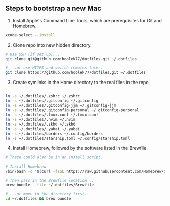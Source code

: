 ## Steps to bootstrap a new Mac

1. Install Apple's Command Line Tools, which are prerequisites for Git and Homebrew.

```zsh
xcode-select --install
```

2. Clone repo into new hidden directory.

```zsh
# Use SSH (if set up)...
git clone git@github.com:hoolek77/dotfiles.git ~/.dotfiles

# ...or use HTTPS and switch remotes later.
git clone https://github.com/hoolek77/dotfiles.git ~/.dotfiles
```

3. Create symlinks in the Home directory to the real files in the repo.

```zsh

ln -s ~/.dotfiles/.zshrc ~/.zshrc
ln -s ~/.dotfiles/.gitconfig ~/.gitconfig
ln -s ~/.dotfiles/.gitconfig-jjm ~/.gitconfig-jjm
ln -s ~/.dotfiles/.gitconfig-personal ~/.gitconfig-personal
ln -s ~/.dotfiles/.tmux.conf ~/.tmux.conf
ln -s ~/.dotfiles/.nvim ~/.nvim
ln -s ~/.dotfiles/.skhd ~/.skhd
ln -s ~/.dotfiles/.yabai ~/.yabai
ln -s ~/.dotfiles/borders ~/.config/borders
ln -s ~/.dotfiles/starship.toml ~/.config/starship.toml
```

4. Install Homebrew, followed by the software listed in the Brewfile.

```zsh
# These could also be in an install script.

# Install Homebrew
/bin/bash -c "$(curl -fsSL https://raw.githubusercontent.com/Homebrew/install/HEAD/install.sh)"

# Then pass in the Brewfile location...
brew bundle --file ~/.dotfiles/Brewfile

# ...or move to the directory first.
cd ~/.dotfiles && brew bundle
```
